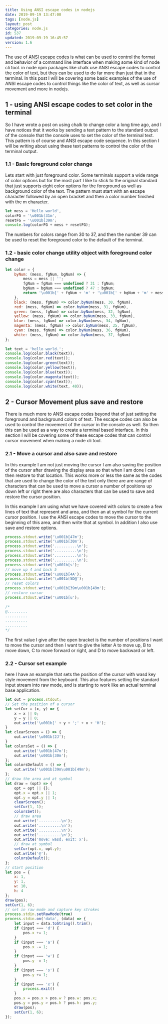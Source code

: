 ```yaml
---
title: Using ANSI escape codes in nodejs
date: 2019-09-19 13:47:00
tags: [node.js]
layout: post
categories: node.js
id: 537
updated: 2019-09-19 16:45:57
version: 1.6
---
```


The use of [ANSI escape codes](https://en.wikipedia.org/wiki/ANSI_escape_code) is what can be used to control the format and behavior of a command line interface when making some kind of node cli tool. in node npm packages like chalk use ANSI escape codes to control the color of text, but they can be used to do far more than just that in the terminal. In this post I will be covering some basic examples of the use of ANSI escape codes to control things like the color of text, as well as cursor movement and more in nodejs.

<!-- more -->

## 1 - using ANSI escape codes to set color in the terminal

So I have wrote a post on using chalk to change color a long time ago, and I have notices that it works by sending a text pattern to the standard output of the console that the console uses to set the color of the terminal text. This pattern is of course and ANSI escape code sequence. In this section I will be writing about using these text patterns to control the color of the terminal output.

### 1.1 - Basic foreground color change

Lets start with just foreground color. Some terminals support a wide range of color options but for the most part I like to stick to the original standard that just supports eight color options for the foreground as well as background color of the text. The pattern must start with an escape character followed by an open bracket and then a color number finished with the m character.

```js
let mess = 'Hello world',
colorFG = '\u001b[31m',
resetFG = '\u001b[39m';
console.log(colorFG + mess + resetFG);
```

The numbers for colors range from 30 to 37, and then the number 39 can be used to reset the foreground color to the default of the terminal.

### 1.2 - basic color change utility object with foreground color change

```js
let color = {
    byNum: (mess, fgNum, bgNum) => {
        mess = mess || '';
        fgNum = fgNum === undefined ? 31 : fgNum;
        bgNum = bgNum === undefined ? 47 : bgNum;
        return '\u001b[' + fgNum + 'm' + '\u001b[' + bgNum + 'm' + mess + '\u001b[39m\u001b[49m';
    },
    black: (mess, fgNum) => color.byNum(mess, 30, fgNum),
    red: (mess, fgNum) => color.byNum(mess, 31, fgNum),
    green: (mess, fgNum) => color.byNum(mess, 32, fgNum),
    yellow: (mess, fgNum) => color.byNum(mess, 33, fgNum),
    blue: (mess, fgNum) => color.byNum(mess, 34, fgNum),
    magenta: (mess, fgNum) => color.byNum(mess, 35, fgNum),
    cyan: (mess, fgNum) => color.byNum(mess, 36, fgNum),
    white: (mess, fgNum) => color.byNum(mess, 37, fgNum)
};
 
let text = 'hello world.';
console.log(color.black(text));
console.log(color.red(text));
console.log(color.green(text));
console.log(color.yellow(text));
console.log(color.blue(text));
console.log(color.magenta(text));
console.log(color.cyan(text));
console.log(color.white(text, 40));
```

## 2 - Cursor Movement plus save and restore

There is much more to ANSI escape codes beyond that of just setting the foreground and background colors of text. The escape codes can also be used to control the movement of the cursor in the console as well. So then this can be used as a way to create a terminal based interface. In this section I will be covering some of these escape codes that can control cursor movement when making a node cli tool.

### 2.1 - Move a cursor and also save and restore

In this example I am not just moving the cursor I am also saving the position of the cursor after drawing the display area so that when I am done I can then restore to that location. This works more or less the same as the codes that are used to change the color of the text only there are are range of characters that can be used to move a cursor a number of positions up down left or right there are also characters that can be used to save and restore the cursor position.

In this example I am using what we have covered with colors to create a few lines of text that represent and area, and then an at symbol for the current cursor position. I use the ANSI escape codes to move the cursor to the beginning of this area, and then write that at symbol. In addition I also use save and restore options.

```js
process.stdout.write('\u001b[47m');
process.stdout.write('\u001b[30m');
process.stdout.write('..........\n');
process.stdout.write('..........\n');
process.stdout.write('..........\n');
process.stdout.write('..........\n');
process.stdout.write('\u001b[s');
// move up 4 and back 5
process.stdout.write('\u001b[4A');
process.stdout.write('\u001b[5D@');
// reset colors
process.stdout.write('\u001b[39m\u001b[49m');
// restore cursor
process.stdout.write('\u001b[u');
 
/*
@.........
..........
..........
..........
*/
```

The first value I give after the open bracket is the number of positions I want to move the cursor and then I want to give the letter A to move up, B to move down, C to move forward or right, and D to move backward or left.

### 2.2 - Cursor set example

here I have an example that sets the position of the cursor with wasd key style movement from the keyboard. This also features setting the standard input stream into raw mode, and is starting to work like an actual terminal base application.

```js
let out = process.stdout;
// Set the position of a cursor
let setCur = (x, y) => {
    x = x || 0;
    y = y || 0;
    out.write('\u001b[' + y + ';' + x + 'H');
}
let clearScreen = () => {
    out.write('\u001b[2J');
}
let colorsSet = () => {
    out.write('\u001b[47m');
    out.write('\u001b[30m');
};
let colorsDefault = () => {
    out.write('\u001b[39m\u001b[49m');
};
// draw the area and at symbol
let draw = (opt) => {
    opt = opt || {};
    opt.x = opt.x || 1;
    opt.y = opt.y || 1;
    clearScreen();
    setCur(1, 1);
    colorsSet();
    // draw area
    out.write('..........\n');
    out.write('..........\n');
    out.write('..........\n');
    out.write('..........\n');
    out.write('move: wasd; exit: x');
    // draw at symbol
    setCur(opt.x, opt.y);
    out.write('@');
    colorsDefault();
};
// start position
let pos = {
    x: 1,
    y: 1,
    w: 10,
    h: 4
};
draw(pos);
setCur(1, 6);
// set in raw mode and capture key strokes
process.stdin.setRawMode(true)
process.stdin.on('data', (data) => {
    let input = data.toString().trim();
    if (input === 'd') {
        pos.x += 1;
    }
    if (input === 'a') {
        pos.x -= 1;
    }
    if (input === 'w') {
        pos.y -= 1;
    }
    if (input === 's') {
        pos.y += 1;
    }
    if (input === 'x') {
        process.exit()
    }
    pos.x = pos.x > pos.w ? pos.w: pos.x;
    pos.y = pos.y > pos.h ? pos.h: pos.y;
    draw(pos);
    setCur(1, 6);
});
```